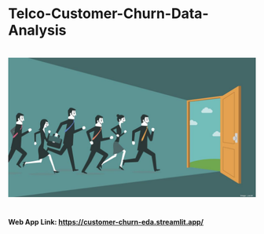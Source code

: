 # Telco-Customer-Churn-Data-Analysis

# 

<img src="app_image.jpg">

# 
# 

#### Web App Link: https://customer-churn-eda.streamlit.app/
